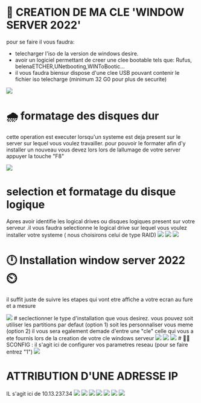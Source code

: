 # 🔑 CREATION DE MA CLE  'WINDOW SERVER 2022'
 pour se faire il vous faudra:
- telecharger l'iso de la version de windows desire.
- avoir un logiciel permettant de creer une clee bootable tels que: Rufus, belenaETCHER,UNetbooting,WINToBootic...
- il vous faudra biensur dispose d'une clee USB pouvant contenir le fichier iso telecharge (minimum 32 G0 pour plus de securite)
  
<img src=images/20230525_105051.jpg width='' height='' > </img>
# 🌧️ formatage des disques dur
cette operation est executer lorsqu'un systeme est deja present sur le server sur lequel vous voulez travailler.
pour pouvoir le formater afin d'y installer un nouveau vous devez lors lors de lallumage de votre server appuyer la touche "F8"

<img src=images/IMG-20230606-WA0036.jpg width='' height='' > </img>
# selection et formatage du disque logique
Apres avoir identifie les logical drives ou disques logiques present sur votre serveur .il vous faudra selectionne le logical drive
sur lequel vous voulez installer votre systeme ( nous choisirons celui de type RAID)
<img src=images/IMG-20230606-WA0002.jpg width='' height='' > </img>
<img src=images/IMG-20230606-WA0018.jpg width='' height='' > </img>
<img src=images/IMG-20230606-WA0031.jpg width='' height='' > </img>
# 🕛 Installation window server 2022 ⏲️
il suffit juste de suivre les etapes qui vont etre affiche a votre ecran au fure et a mesure

<img src=images/IMG-20230606-WA0020.jpg width='' height='' > 
# seclectionner le type d'installation que vous desirez. vous pouvez soit utiliser les partitions par defaut (option 1) soit les  personnaliser vous meme (option 2)
il vous sera egalement demade d'entre une "cle" celle qui vous a ete fournis lors de la creation de votre cle windows serveur 

<img src=images/IMG-20230606-WA0006.jpg width='' height='' >
<img src=images/IMG-20230606-WA0011.jpg width='' height='' >
<img src=images/IMG-20230606-WA0040.jpg width='' height='' >
#  👨‍🏫 SCONFIG : il s'agit ici de configurer vos parametres reseau (pour se faire entrez "1")
<img src=images/1.jpg width='' height='' > 

# ATTRIBUTION D'UNE ADRESSE IP 
IL s'agit ici de 10.13.237.34
<img src=images/7.jpg width='' height='' >
<img src=images/3.jpg width='' height='' >
<img src=images/4.jpg width='' height='' >
<img src=images/5.jpg width='' height='' > 
<img src=images/6.jpg width='' height='' >
<img src=images/2.Ijpg width='' height='' >
<img src=images/10.jpg width='' height='' >

